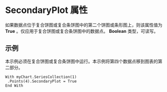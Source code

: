 
# SecondaryPlot 属性

如果数据点位于复合饼图或复合条饼图中的第二个饼图或条形图上，则该属性值为  **True** 。仅应用于复合饼图或复合条饼图中的数据点。 **Boolean** 类型，可读写。


## 示例

本示例必须在复合饼图或复合条饼图中运行。本示例将第四个数据点移到图表的第二部分。


```
With myChart.SeriesCollection(1) 
 .Points(4).SecondaryPlot = True 
End With
```

